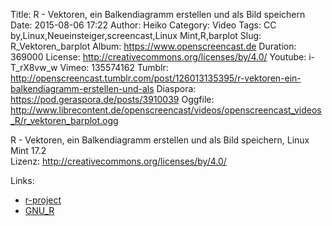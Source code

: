 Title: R - Vektoren, ein Balkendiagramm erstellen und als Bild speichern
Date: 2015-08-06 17:22
Author: Heiko
Category: Video
Tags: CC by,Linux,Neueinsteiger,screencast,Linux Mint,R,barplot
Slug: R_Vektoren_barplot
Album: https://www.openscreencast.de
Duration: 369000
License: http://creativecommons.org/licenses/by/4.0/
Youtube: i-T_rX8vw_w
Vimeo: 135574162
Tumblr: http://openscreencast.tumblr.com/post/126013135395/r-vektoren-ein-balkendiagramm-erstellen-und-als
Diaspora: https://pod.geraspora.de/posts/3910039
Oggfile: http://www.librecontent.de/openscreencast/videos/openscreencast_videos_R/r_vektoren_barplot.ogg

R - Vektoren, ein Balkendiagramm erstellen und als Bild speichern, Linux Mint
17.2  
Lizenz: <http://creativecommons.org/licenses/by/4.0/>  
  

Links:

  * [r-project](http://www.r-project.org/ "Link zu r-project.org/" )
  * [GNU_R](http://de.wikibooks.org/wiki/GNU_R "Link zu de.wikibooks.org" )

